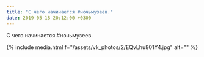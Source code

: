```yaml
---
title: "С чего начинается #ночьмузеев."
date: 2019-05-18 20:12:00 +0300
---
```


С чего начинается #ночьмузеев.

{% include media.html f="/assets/vk_photos/2/EQvLhu801Y4.jpg" alt="" %}
